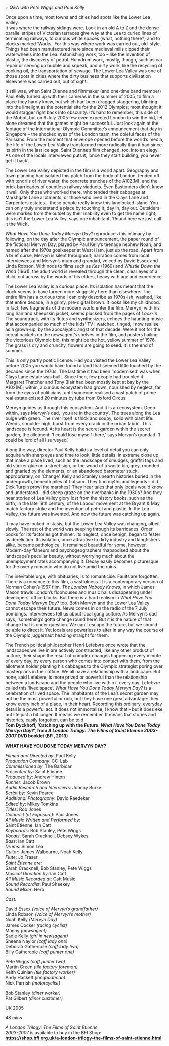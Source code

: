 

_+ Q&A with Pete Wiggs and Paul Kelly_

Once upon a time, most towns and cities had spots like the Lower Lea Valley.  
It was where the railway sidings were. Look in an old A to Z and the dense parallel stripes of Victorian terraces give way at the Lea to curled lines of terminating railways, to curious white spaces (what, nothing there?) and to blocks marked ‘Works’. For this was where work was carried out, old-style. Things had been manufactured here since medieval mills dipped their waterwheels into the Lea. Astonishing work, too – like the invention of plastic, the discovery of petrol. Humdrum work, mostly, though, such as car repair or serving up bubble and squeak, and dirty work, like the recycling of cooking oil, the transportation of sewage. The Lower Lea Valley was one of those spots in cities where the dirty business that supports civilisation elsewhere was carried out, out of sight.

It still was, when Saint Etienne and filmmaker (and one-time band member)  
Paul Kelly turned up with their cameras in the summer of 2005, to film a place they hardly knew, but which had been dragged staggering, blinking into the limelight as the potential site for the 2012 Olympics; most thought it would stagger right back into obscurity. It’s hard to remember, this side of the Mobot, but on 6 July 2005 few even expected London to win the bid, let alone dreamed that the games might be successful. Just look again at the footage of the International Olympic Committee’s announcement that day in Singapore – the shocked eyes of the London team, the doleful faces of the Parisians. From the moment that envelope opened before the world’s media, the life of the Lower Lea Valley transformed more radically than it had since its birth in the last ice age. Saint Etienne’s film changed, too, into an elegy. As one of the locals interviewed puts it, ‘once they start building, you never get it back’.

The Lower Lea Valley depicted in the film is a world apart. Geography and town planning had isolated this patch from the body of London, fended off with tendrils of river water, the concrete trenches of the A102(M), and the brick barricades of countless railway viaducts. Even Eastenders didn’t know it well. Only those who worked there, who tended their cabbages at Marshgate Lane allotments, or those who lived in the Clays Lane and Carpenters estates... these people really knew this landlocked island. You can only truly understand a place by touching it, day in, day out. Outsiders were marked from the outset by their inability even to get the name right; this isn’t the Lower Lea Valley, says one inhabitant, ‘Round here we just call it the Wick’.

_What Have You Done Today Mervyn Day?_ reproduces this intimacy by following, on the day after the Olympic announcement, the paper round of the fictional Mervyn Day, played by Paul Kelly’s teenage nephew Noah, and named after the 1970s goalkeeper at West Ham, just up the road. Apart from a brief curse, Mervyn is silent throughout; narration comes from local interviewees and Mervyn’s mum and grandad, voiced by David Essex and Linda Robson. With nods to films such as _Kes_ (1969) and _Whistle Down the Wind_ (1961), the adult world is revealed through the clean, clear eyes of a child, cut across by the words of his elders, heavy with age and experience.

The Lower Lea Valley is a curious place. Its isolation has meant that the clock seems to have turned more sluggishly here than elsewhere. The entire film has a curious tone I can only describe as 1970s-ish, washed, like that entire decade, in a grimy, pre-digital brown. It looks like my childhood. In fact, few fragments of the modern world enter the film. Mervyn, with his long hair and sheepskin jacket, seems plucked from the pages of _Look-in_. The soundtrack, with its flutes and synthesizers, echoes the haunting music that accompanied so much of the kids’ TV I watched, tinged, I now realise as a grown-up, by the apocalyptic angst of that decade. Were it not for the cereal packets on the newsagent’s shelves in the film, and posters hailing the victorious Olympic bid, this might be the hot, yellow summer of 1976. The grass is dry and crunchy, flowers are going to seed. It is the end of summer.

This is only partly poetic license. Had you visited the Lower Lea Valley before 2005 you would have found a land that seemed little touched by the decades since the 1970s. The last time it had been ‘modernised’ was when Clays Lane estate was built. Since then, few people had troubled it. Margaret Thatcher and Tony Blair had been mostly kept at bay by the A102(M); within, a curious ecosystem had grown, nourished by neglect, far from the eyes of politicians, until someone realised a vast patch of prime real estate existed 20 minutes by tube from Oxford Circus.

Mervyn guides us through this ecosystem. And it is an ecosystem. Deep within, says Mervyn’s dad, ‘you are in the country’. The trees along the Lea bulge with green. The river itself is thick and soupy, solid with plant life. Weeds, shoulder high, burst from every crack in the urban fabric. This landscape is fecund. At its heart is the secret garden within the secret garden, the allotment: ‘I could lose myself there,’ says Mervyn’s grandad. ‘I could be lord of all I surveyed’.

Along the way, director Paul Kelly builds a level of detail you can only acquire with sharp eyes and time to look; little details, in extreme close up, that make a place lived, such as the landscape of smudges, graffiti tags and old sticker glue on a street sign, or the wood of a waste bin, grey, rounded and gnarled by the elements, or an abandoned barometer stuck, appropriately, on ‘Change’. Kelly and Stanley unearth histories buried in the undergrowth, beneath piles of flotsam. They find myths and legends – did Dick Turpin prowl the marshes? They hear tales that only locals would know and understand – did sheep graze on the riverbanks in the 1930s? And they hear stories of Lea Valley glory lost from the history books, such as the birth, in the late 19th century, of the Labour movement at the Bryant & May match factory strike and the invention of petrol and plastic. In the Lea Valley, the future was invented. And now the future was catching up again.

It may have looked in stasis, but the Lower Lea Valley was changing, albeit slowly. The rest of the world was seeping through its barricades. Order books for its factories got thinner. Its neglect, once benign, began to fester as dereliction. Its isolation, once attractive to dirty industry and kingfishers alike, became pathological. It remained beautiful for some, however. Modern-day flâneurs and psychogeographers rhapsodised about the landscape’s peculiar beauty, without worrying much about the unemployment rates accompanying it. Decay easily becomes picturesque for the overly romantic who do not live amid the ruins.

The inevitable urge, with obituaries, is to romanticise. Faults are forgotten. There is a romance to this film, a wistfulness. It is a contemporary version of Norman Cohen’s 1967 film, _The London Nobody Knows_, in which James Mason trawls London’s flophouses and music halls disappearing under developers’ office blocks. But there is a hard realism in _What Have You Done Today Mervyn Day?_ too. Both Mervyn and the Lower Lea Valley cannot escape their future. News comes in on the radio of the 7 July bombings. Interviewees tell us about local gang culture.  As Mervyn’s dad says, ‘something’s gotta change round here’. But it is the nature of that change that is under question. We can’t escape the future, but we should be able to direct it. Yet locals are powerless to alter in any way the course of the Olympic juggernaut heading straight for them.

The French political philosopher Henri Lefebvre once wrote that the landscapes we live in are actively constructed, like any other product of culture, their shape the result of complex changes happening every minute of every day, by every person who comes into contact with them, from the allotment holder planting his cabbages to the Olympic strategist poring over masterplans in their office. We all have a relationship with a landscape. But none, said Lefebvre, is more prized or powerful than the relationship between a landscape and the people who live within it every day. Lefebvre called this ‘lived space’. _What Have You Done Today Mervyn Day?_ is a celebration of lived space. The inhabitants of the Lea’s secret garden may not be the most powerful or rich, but they have one great advantage: they know every inch of a place, in their heart. Recording this ordinary, everyday detail is a powerful act. It does not immortalise, I know that – but it does eke out life just a bit longer. It means we remember. It means that stories and histories, easily forgotten, can be told.  
**Tom Dyckhoff, ‘Catching up with the Future: _What Have You Done Today Mervyn Day?_’, from  _A London Trilogy: The Films of Saint Etienne 2003-2007_ DVD booklet (BFI, 2013)**



**WHAT HAVE YOU DONE TODAY MERVYN DAY?**

_Filmed and Directed by_: Paul Kelly  
_Production Company_: CC-Lab  
_Commissioned by_: The Barbican  
_Presented by_: Saint Etienne  
_Produced by_: Andrew Hinton  
_Runner_: Jacob Brown  
_Audio Research and Interviews_: Johnny Burke  
_Script by_: Kevin Pearce  
_Additional Photography_: David Raedeker  
_Edited by_: Mikey Tomkins  
_Titles_: Rob Jones  
_Colourist (at Exposure)_: Paul Jones  
_All Music Written and Performed by_:  
Saint Etienne, Ian Catt  
_Keyboards_: Bob Stanley, Pete Wiggs  
_Vocals_: Sarah Cracknell, Debsey Wykes  
_Bass_: Ian Catt  
_Drums_: Simon Lea  
_Guitar_: James Walbourne, Noah Kelly  
_Flute_: Jo Fraser  
_Saint Etienne are:_  
Sarah Cracknell, Bob Stanley, Pete Wiggs  
_Musical Direction by_: Ian Catt  
_All Music Recorded at_: Catt Music  
_Sound Recordist_: Paul Sheekey  
_Sound Mixer_: Herb

_Cast:_

David Essex _(voice of Mervyn’s grandfather)_  
Linda Robson _(voice of Mervyn’s mother)_  
Noah Kelly _(Mervyn Day)_  
James Cocker _(racing cyclist)_  
Manny _(newsagent)_  
Sadie Kelly _(girl in newsagent)_  
Sheena Naylor _(caff lady one)_  
Deborah Gathercole _(caff lady two)_  
Billy Gathercole _(caff punter one)_

Pete Wiggs _(caff punter two)_  
Martin Green _(tile factory foreman)_  
Keith Quinlan _(tile factory worker)_  
Andy Hackett _(longboatman)_  
Nick Parrish _(motorcyclist)_

Bob Stanley _(diner worker)_  
Pat Gilbert _(diner customer)_

UK 2005

48 mins

_A London Trilogy: The Films of Saint Etienne  
2003-2007_ is available to buy in the BFI Shop:  
**https://shop.bfi.org.uk/a-london-trilogy-the-films-of-saint-etienne.html**
<!--stackedit_data:
eyJoaXN0b3J5IjpbLTExOTI3MzA5NjFdfQ==
-->